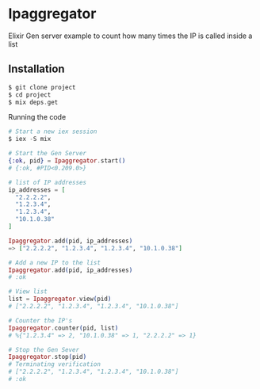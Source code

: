# Ipaggregator

Elixir Gen server example to count how many times the IP is called inside a list

## Installation
```elixir
$ git clone project
$ cd project
$ mix deps.get
```

Running the code
```elixir
# Start a new iex session
$ iex -S mix

# Start the Gen Server
{:ok, pid} = Ipaggregator.start()
# {:ok, #PID<0.209.0>}

# list of IP addresses
ip_addresses = [
  "2.2.2.2",
  "1.2.3.4",
  "1.2.3.4",
  "10.1.0.38"
]

Ipaggregator.add(pid, ip_addresses)
=> ["2.2.2.2", "1.2.3.4", "1.2.3.4", "10.1.0.38"]

# Add a new IP to the list
Ipaggregator.add(pid, ip_addresses)
# :ok

# View list
list = Ipaggregator.view(pid)
# ["2.2.2.2", "1.2.3.4", "1.2.3.4", "10.1.0.38"]

# Counter the IP's
Ipaggregator.counter(pid, list)
# %{"1.2.3.4" => 2, "10.1.0.38" => 1, "2.2.2.2" => 1}

# Stop the Gen Sever
Ipaggregator.stop(pid)
# Terminating verification
# ["2.2.2.2", "1.2.3.4", "1.2.3.4", "10.1.0.38"]
# :ok
```